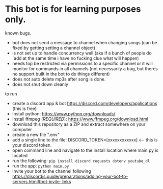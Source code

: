 # This bot is for learning purposes only. 

known bugs.
* bot does not send a message to channel when changing songs (can be fixed by getting setting a channel object)
* is not set up to handle concurrency well (aka if a bunch of people do `add at the same time i have no fucking clue what will happen)
* needs top be restricted via permissions to a specific channel or it will monitor for commands in all channels (not necessarily a bug, but theres no support built in the bot to do things different)
* does not auto delete mp3s after song is done.
* does not shut down cleanly

to run
* create a discord app & bot https://discord.com/developers/applications (this is free)
* install python: https://www.python.org/downloads/
* install ffmpeg (*REQUIRED*): https://www.ffmpeg.org/download.html
* download this repository as a ZIP and extract somewhere on your computer
* create a new file ".env"
* add a single line to the file: DISCORD_TOKEN=[xxxxxxxxxxxx] <-- this is your discord token.
* open command line and navigate to the install location where main.py is located
* run the following: `pip install discord requests dotenv youtube_dl`
* run the app: `python main.py`
* invite your bot to the channel following https://discordjs.guide/preparations/adding-your-bot-to-servers.html#bot-invite-links